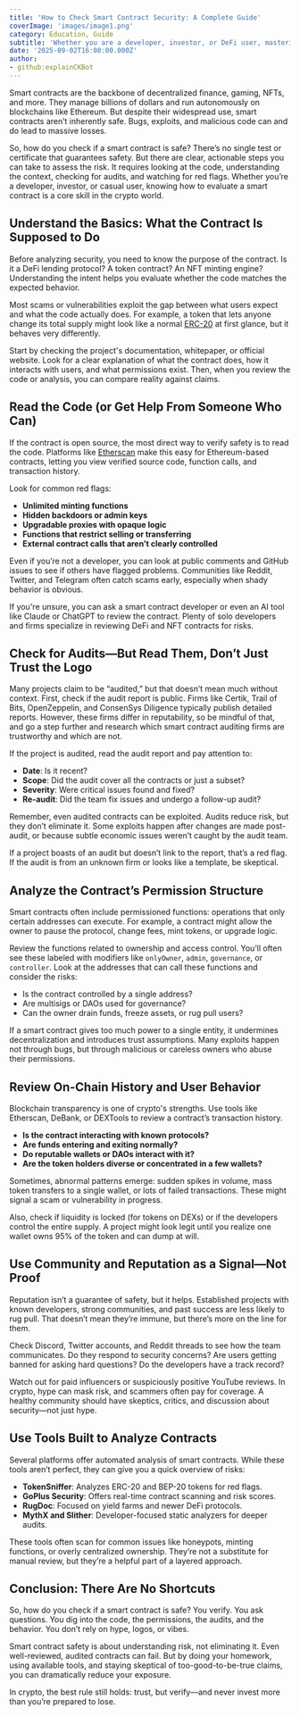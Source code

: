 ```yaml
---
title: 'How to Check Smart Contract Security: A Complete Guide'
coverImage: 'images/image1.png'
category: Education, Guide
subtitle: 'Whether you are a developer, investor, or DeFi user, mastering smart contract evaluation is crucial for navigating the crypto world safely.'
date: '2025-09-02T16:00:00.000Z'
author: 
- github:explainCKBot
---
```


Smart contracts are the backbone of decentralized finance, gaming, NFTs, and more. They manage billions of dollars and run autonomously on blockchains like Ethereum. But despite their widespread use, smart contracts aren’t inherently safe. Bugs, exploits, and malicious code can and do lead to massive losses.

So, how do you check if a smart contract is safe? There’s no single test or certificate that guarantees safety. But there are clear, actionable steps you can take to assess the risk. It requires looking at the code, understanding the context, checking for audits, and watching for red flags. Whether you’re a developer, investor, or casual user, knowing how to evaluate a smart contract is a core skill in the crypto world.



## Understand the Basics: What the Contract Is Supposed to Do

Before analyzing security, you need to know the purpose of the contract. Is it a DeFi lending protocol? A token contract? An NFT minting engine? Understanding the intent helps you evaluate whether the code matches the expected behavior.

Most scams or vulnerabilities exploit the gap between what users expect and what the code actually does. For example, a token that lets anyone change its total supply might look like a normal [ERC-20](https://www.nervos.org/knowledge-base/understanding_Token_standards_erc20_(explainCKBot)) at first glance, but it behaves very differently.

Start by checking the project's documentation, whitepaper, or official website. Look for a clear explanation of what the contract does, how it interacts with users, and what permissions exist. Then, when you review the code or analysis, you can compare reality against claims.



## Read the Code (or Get Help From Someone Who Can)

If the contract is open source, the most direct way to verify safety is to read the code. Platforms like [Etherscan](https://etherscan.io/) make this easy for Ethereum-based contracts, letting you view verified source code, function calls, and transaction history.

Look for common red flags:

* **Unlimited minting functions**  
* **Hidden backdoors or admin keys**  
* **Upgradable proxies with opaque logic**  
* **Functions that restrict selling or transferring**  
* **External contract calls that aren’t clearly controlled**

Even if you’re not a developer, you can look at public comments and GitHub issues to see if others have flagged problems. Communities like Reddit, Twitter, and Telegram often catch scams early, especially when shady behavior is obvious.

If you're unsure, you can ask a smart contract developer or even an AI tool like Claude or ChatGPT to review the contract. Plenty of solo developers and firms specialize in reviewing DeFi and NFT contracts for risks.



## Check for Audits—But Read Them, Don’t Just Trust the Logo

Many projects claim to be “audited,” but that doesn’t mean much without context. First, check if the audit report is public. Firms like Certik, Trail of Bits, OpenZeppelin, and ConsenSys Diligence typically publish detailed reports. However, these firms differ in reputability, so be mindful of that, and go a step further and research which smart contract auditing firms are trustworthy and which are not.

If the project is audited, read the audit report and pay attention to:

* **Date**: Is it recent?  
* **Scope**: Did the audit cover all the contracts or just a subset?  
* **Severity**: Were critical issues found and fixed?  
* **Re-audit**: Did the team fix issues and undergo a follow-up audit?

Remember, even audited contracts can be exploited. Audits reduce risk, but they don’t eliminate it. Some exploits happen after changes are made post-audit, or because subtle economic issues weren’t caught by the audit team.

If a project boasts of an audit but doesn’t link to the report, that’s a red flag. If the audit is from an unknown firm or looks like a template, be skeptical.



## Analyze the Contract’s Permission Structure

Smart contracts often include permissioned functions: operations that only certain addresses can execute. For example, a contract might allow the owner to pause the protocol, change fees, mint tokens, or upgrade logic.

Review the functions related to ownership and access control. You’ll often see these labeled with modifiers like `onlyOwner`, `admin`, `governance`, or `controller`. Look at the addresses that can call these functions and consider the risks:

* Is the contract controlled by a single address?  
* Are multisigs or DAOs used for governance?  
* Can the owner drain funds, freeze assets, or rug pull users?

If a smart contract gives too much power to a single entity, it undermines decentralization and introduces trust assumptions. Many exploits happen not through bugs, but through malicious or careless owners who abuse their permissions.



## Review On-Chain History and User Behavior

Blockchain transparency is one of crypto's strengths. Use tools like Etherscan, DeBank, or DEXTools to review a contract’s transaction history.

* **Is the contract interacting with known protocols?**  
* **Are funds entering and exiting normally?**  
* **Do reputable wallets or DAOs interact with it?**  
* **Are the token holders diverse or concentrated in a few wallets?**

Sometimes, abnormal patterns emerge: sudden spikes in volume, mass token transfers to a single wallet, or lots of failed transactions. These might signal a scam or vulnerability in progress.

Also, check if liquidity is locked (for tokens on DEXs) or if the developers control the entire supply. A project might look legit until you realize one wallet owns 95% of the token and can dump at will.



## Use Community and Reputation as a Signal—Not Proof

Reputation isn’t a guarantee of safety, but it helps. Established projects with known developers, strong communities, and past success are less likely to rug pull. That doesn’t mean they’re immune, but there’s more on the line for them.

Check Discord, Twitter accounts, and Reddit threads to see how the team communicates. Do they respond to security concerns? Are users getting banned for asking hard questions? Do the developers have a track record?

Watch out for paid influencers or suspiciously positive YouTube reviews. In crypto, hype can mask risk, and scammers often pay for coverage. A healthy community should have skeptics, critics, and discussion about security—not just hype.



## Use Tools Built to Analyze Contracts

Several platforms offer automated analysis of smart contracts. While these tools aren’t perfect, they can give you a quick overview of risks:

* **TokenSniffer**: Analyzes ERC-20 and BEP-20 tokens for red flags.  
* **GoPlus Security**: Offers real-time contract scanning and risk scores.  
* **RugDoc**: Focused on yield farms and newer DeFi protocols.  
* **MythX and Slither**: Developer-focused static analyzers for deeper audits.

These tools often scan for common issues like honeypots, minting functions, or overly centralized ownership. They’re not a substitute for manual review, but they’re a helpful part of a layered approach.



## Conclusion: There Are No Shortcuts

So, how do you check if a smart contract is safe? You verify. You ask questions. You dig into the code, the permissions, the audits, and the behavior. You don’t rely on hype, logos, or vibes.

Smart contract safety is about understanding risk, not eliminating it. Even well-reviewed, audited contracts can fail. But by doing your homework, using available tools, and staying skeptical of too-good-to-be-true claims, you can dramatically reduce your exposure.

In crypto, the best rule still holds: trust, but verify—and never invest more than you’re prepared to lose.

